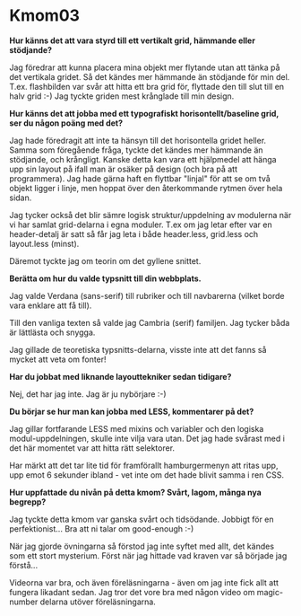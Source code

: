 Kmom03
===============================

__Hur känns det att vara styrd till ett vertikalt grid, hämmande eller stödjande?__

Jag föredrar att kunna placera mina objekt mer flytande utan att tänka på det vertikala gridet.
Så det kändes mer hämmande än stödjande för min del.
T.ex. flashbilden var svår att hitta ett bra grid för, flyttade den till slut till en halv grid :-)
Jag tyckte griden mest krånglade till min design.

__Hur känns det att jobba med ett typografiskt horisontellt/baseline grid, ser du någon poäng med det?__

Jag hade föredragit att inte ta hänsyn till det horisontella gridet heller.
Samma som föregående fråga, tyckte det kändes mer hämmande än stödjande, och krångligt.
Kanske detta kan vara ett hjälpmedel att hänga upp sin layout på ifall man är osäker på design (och bra på att programmera).
Jag hade gärna haft en flyttbar "linjal" för att se om två objekt ligger i linje, men hoppat över den återkommande rytmen över hela sidan.

Jag tycker också det blir sämre logisk struktur/uppdelning av modulerna när vi har samlat grid-delarna i egna moduler.
T.ex om jag letar efter var en header-detalj är satt så får jag leta i både header.less, grid.less och layout.less (minst).

Däremot tyckte jag om teorin om det gyllene snittet.

__Berätta om hur du valde typsnitt till din webbplats.__

Jag valde Verdana (sans-serif) till rubriker och till navbarerna (vilket borde vara enklare att få till).

Till den vanliga texten så valde jag Cambria (serif) familjen.
Jag tycker båda är lättlästa och snygga.

Jag gillade de teoretiska typsnitts-delarna, visste inte att det fanns så mycket att veta om fonter!

__Har du jobbat med liknande layouttekniker sedan tidigare?__

Nej, det har jag inte. Jag är ju nybörjare :-)

__Du börjar se hur man kan jobba med LESS, kommentarer på det?__

Jag gillar fortfarande LESS med mixins och variabler och den logiska modul-uppdelningen, skulle inte vilja vara utan.
Det jag hade svårast med i det här momentet var att hitta rätt selektorer.

Har märkt att det tar lite tid för framförallt hamburgermenyn att ritas upp, upp emot 6 sekunder ibland - vet inte om det hade blivit samma i ren CSS.

__Hur uppfattade du nivån på detta kmom? Svårt, lagom, många nya begrepp?__

Jag tyckte detta kmom var ganska svårt och tidsödande. Jobbigt för en perfektionist... Bra att ni talar om good-enough :-)

När jag gjorde övningarna så förstod jag inte syftet med allt, det kändes som ett stort mysterium.
Först när jag hittade vad kraven var så började jag förstå...

Videorna var bra, och även föreläsningarna - även om jag inte fick allt att fungera likadant sedan.
Jag tror det vore bra med någon video om magic-number delarna utöver föreläsningarna.
